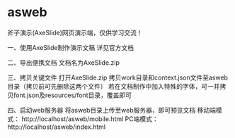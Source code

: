 # asweb
斧子演示(AxeSlide)网页演示端，仅供学习交流！

一、使用AxeSlide制作演示文稿
详见官方文档

二、导出便携文档
文档名为AxeSlide.zip

三、拷贝关键文件
打开AxeSlide.zip
拷贝work目录和context.json文件至asweb目录（拷贝前可先删除这两个文件）
若在文档制作中加入特殊的字体，可一并拷贝font.json及resources/font目录，覆盖即可

 四、启动web服务器
将asweb目录上传至web服务器，即可预览文档
移动端模式：
http://localhost/asweb/mobile.html
PC端模式：
http://localhost/asweb/index.html

